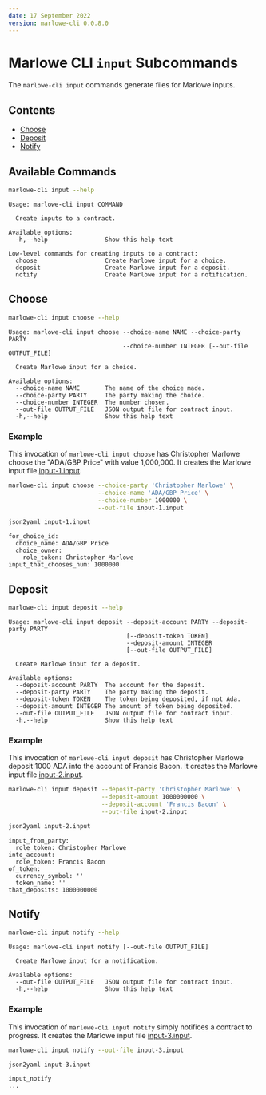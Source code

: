 ```yaml
---
date: 17 September 2022
version: marlowe-cli 0.0.8.0
---
```


<div class="cell markdown">

# Marlowe CLI `input` Subcommands

The `marlowe-cli input` commands generate files for Marlowe inputs.

</div>

<div class="cell markdown">

## Contents

-   [Choose](#choose)
-   [Deposit](#deposit)
-   [Notify](#notify)

</div>

<div class="cell markdown">

## Available Commands

</div>

<div class="cell code" execution_count="1">

``` bash
marlowe-cli input --help
```

<div class="output stream stdout">

    Usage: marlowe-cli input COMMAND

      Create inputs to a contract.

    Available options:
      -h,--help                Show this help text

    Low-level commands for creating inputs to a contract:
      choose                   Create Marlowe input for a choice.
      deposit                  Create Marlowe input for a deposit.
      notify                   Create Marlowe input for a notification.

</div>

</div>

<div class="cell markdown">

## Choose

</div>

<div class="cell code" execution_count="2">

``` bash
marlowe-cli input choose --help
```

<div class="output stream stdout">

    Usage: marlowe-cli input choose --choice-name NAME --choice-party PARTY
                                    --choice-number INTEGER [--out-file OUTPUT_FILE]

      Create Marlowe input for a choice.

    Available options:
      --choice-name NAME       The name of the choice made.
      --choice-party PARTY     The party making the choice.
      --choice-number INTEGER  The number chosen.
      --out-file OUTPUT_FILE   JSON output file for contract input.
      -h,--help                Show this help text

</div>

</div>

<div class="cell markdown">

### Example

This invocation of `marlowe-cli input choose` has Christopher Marlowe
choose the "ADA/GBP Price" with value 1,000,000. It creates the Marlowe
input file [input-1.input](input-1.input).

</div>

<div class="cell code" execution_count="3">

``` bash
marlowe-cli input choose --choice-party 'Christopher Marlowe' \
                         --choice-name 'ADA/GBP Price' \
                         --choice-number 1000000 \
                         --out-file input-1.input
```

</div>

<div class="cell code" execution_count="4">

``` bash
json2yaml input-1.input
```

<div class="output stream stdout">

    for_choice_id:
      choice_name: ADA/GBP Price
      choice_owner:
        role_token: Christopher Marlowe
    input_that_chooses_num: 1000000

</div>

</div>

<div class="cell markdown">

## Deposit

</div>

<div class="cell code" execution_count="5">

``` bash
marlowe-cli input deposit --help
```

<div class="output stream stdout">

    Usage: marlowe-cli input deposit --deposit-account PARTY --deposit-party PARTY 
                                     [--deposit-token TOKEN]
                                     --deposit-amount INTEGER 
                                     [--out-file OUTPUT_FILE]

      Create Marlowe input for a deposit.

    Available options:
      --deposit-account PARTY  The account for the deposit.
      --deposit-party PARTY    The party making the deposit.
      --deposit-token TOKEN    The token being deposited, if not Ada.
      --deposit-amount INTEGER The amount of token being deposited.
      --out-file OUTPUT_FILE   JSON output file for contract input.
      -h,--help                Show this help text

</div>

</div>

<div class="cell markdown">

### Example

This invocation of `marlowe-cli input deposit` has Christopher Marlowe
deposit 1000 ADA into the account of Francis Bacon. It creates the
Marlowe input file [input-2.input](input-2.input).

</div>

<div class="cell code" execution_count="6">

``` bash
marlowe-cli input deposit --deposit-party 'Christopher Marlowe' \
                          --deposit-amount 1000000000 \
                          --deposit-account 'Francis Bacon' \
                          --out-file input-2.input
```

</div>

<div class="cell code" execution_count="7">

``` bash
json2yaml input-2.input
```

<div class="output stream stdout">

    input_from_party:
      role_token: Christopher Marlowe
    into_account:
      role_token: Francis Bacon
    of_token:
      currency_symbol: ''
      token_name: ''
    that_deposits: 1000000000

</div>

</div>

<div class="cell markdown">

## Notify

</div>

<div class="cell code" execution_count="8">

``` bash
marlowe-cli input notify --help
```

<div class="output stream stdout">

    Usage: marlowe-cli input notify [--out-file OUTPUT_FILE]

      Create Marlowe input for a notification.

    Available options:
      --out-file OUTPUT_FILE   JSON output file for contract input.
      -h,--help                Show this help text

</div>

</div>

<div class="cell markdown">

### Example

This invocation of `marlowe-cli input notify` simply notifices a
contract to progress. It creates the Marlowe input file
[input-3.input](input-3.input).

</div>

<div class="cell code" execution_count="9">

``` bash
marlowe-cli input notify --out-file input-3.input
```

</div>

<div class="cell code" execution_count="10">

``` bash
json2yaml input-3.input
```

<div class="output stream stdout">

    input_notify
    ...

</div>

</div>
